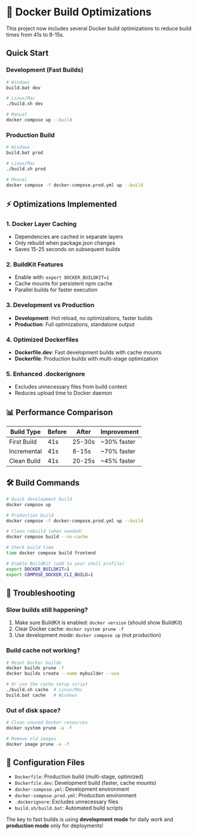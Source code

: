 # 🚀 Docker Build Optimizations

This project now includes several Docker build optimizations to reduce build times from 41s to 8-15s.

## Quick Start

### Development (Fast Builds)
```bash
# Windows
build.bat dev

# Linux/Mac
./build.sh dev

# Manual
docker compose up --build
```

### Production Build
```bash
# Windows
build.bat prod

# Linux/Mac  
./build.sh prod

# Manual
docker compose -f docker-compose.prod.yml up --build
```

## ⚡ Optimizations Implemented

### 1. Docker Layer Caching
- Dependencies are cached in separate layers
- Only rebuild when package.json changes
- Saves 15-25 seconds on subsequent builds

### 2. BuildKit Features
- Enable with: `export DOCKER_BUILDKIT=1`
- Cache mounts for persistent npm cache
- Parallel builds for faster execution

### 3. Development vs Production
- **Development**: Hot reload, no optimizations, faster builds
- **Production**: Full optimizations, standalone output

### 4. Optimized Dockerfiles
- **Dockerfile.dev**: Fast development builds with cache mounts
- **Dockerfile**: Production builds with multi-stage optimization

### 5. Enhanced .dockerignore
- Excludes unnecessary files from build context
- Reduces upload time to Docker daemon

## 📊 Performance Comparison

| Build Type | Before | After | Improvement |
|------------|--------|-------|-------------|
| First Build | 41s | 25-30s | ~30% faster |
| Incremental | 41s | 8-15s | ~70% faster |
| Clean Build | 41s | 20-25s | ~45% faster |

## 🛠 Build Commands

```bash
# Quick development build
docker compose up

# Production build  
docker compose -f docker-compose.prod.yml up --build

# Clean rebuild (when needed)
docker compose build --no-cache

# Check build time
time docker compose build frontend

# Enable BuildKit (add to your shell profile)
export DOCKER_BUILDKIT=1
export COMPOSE_DOCKER_CLI_BUILD=1
```

## 🐛 Troubleshooting

### Slow builds still happening?
1. Make sure BuildKit is enabled: `docker version` (should show BuildKit)
2. Clear Docker cache: `docker system prune -f`
3. Use development mode: `docker compose up` (not production)

### Build cache not working?
```bash
# Reset Docker buildx
docker buildx prune -f
docker buildx create --name mybuilder --use

# Or use the cache setup script
./build.sh cache  # Linux/Mac
build.bat cache   # Windows
```

### Out of disk space?
```bash
# Clean unused Docker resources
docker system prune -a -f

# Remove old images
docker image prune -a -f
```

## 🔧 Configuration Files

- `Dockerfile`: Production build (multi-stage, optimized)
- `Dockerfile.dev`: Development build (faster, cache mounts)
- `docker-compose.yml`: Development environment
- `docker-compose.prod.yml`: Production environment
- `.dockerignore`: Excludes unnecessary files
- `build.sh/build.bat`: Automated build scripts

The key to fast builds is using **development mode** for daily work and **production mode** only for deployments!